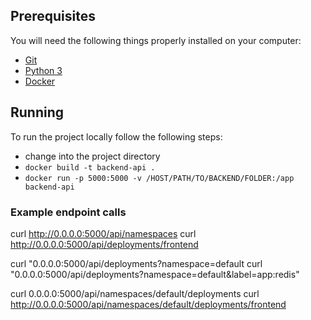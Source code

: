 ## Prerequisites

You will need the following things properly installed on your computer:

* [Git](http://git-scm.com/)
* [Python 3](https://www.python.org/)
* [Docker](https://www.docker.com/)

## Running

To run the project locally follow the following steps:

* change into the project directory
* `docker build -t backend-api .`
* `docker run -p 5000:5000 -v /HOST/PATH/TO/BACKEND/FOLDER:/app backend-api`


### Example endpoint calls

curl http://0.0.0.0:5000/api/namespaces
curl http://0.0.0.0:5000/api/deployments/frontend

curl "0.0.0.0:5000/api/deployments?namespace=default
curl "0.0.0.0:5000/api/deployments?namespace=default&label=app:redis"

curl 0.0.0.0:5000/api/namespaces/default/deployments
curl http://0.0.0.0:5000/api/namespaces/default/deployments/frontend
 